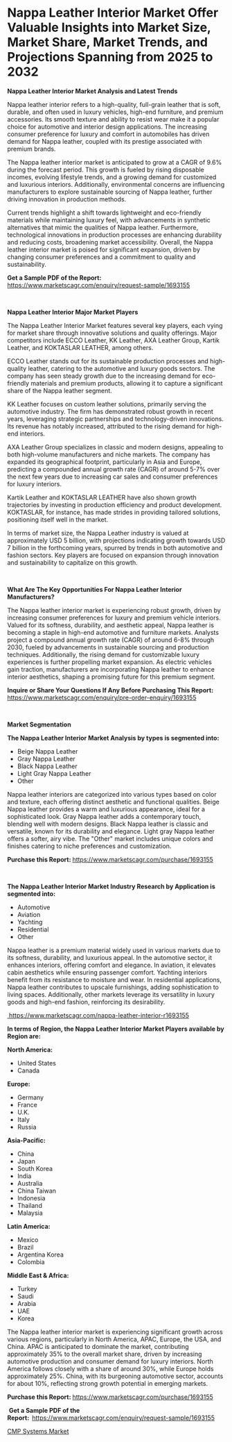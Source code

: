 <p><h1>Nappa Leather Interior Market Offer Valuable Insights into Market Size, Market Share, Market Trends, and Projections Spanning from 2025 to 2032</h1></p><p><strong>Nappa Leather Interior Market Analysis and Latest Trends</strong></p>
<p><p>Nappa leather interior refers to a high-quality, full-grain leather that is soft, durable, and often used in luxury vehicles, high-end furniture, and premium accessories. Its smooth texture and ability to resist wear make it a popular choice for automotive and interior design applications. The increasing consumer preference for luxury and comfort in automobiles has driven demand for Nappa leather, coupled with its prestige associated with premium brands.</p><p>The Nappa leather interior market is anticipated to grow at a CAGR of 9.6% during the forecast period. This growth is fueled by rising disposable incomes, evolving lifestyle trends, and a growing demand for customized and luxurious interiors. Additionally, environmental concerns are influencing manufacturers to explore sustainable sourcing of Nappa leather, further driving innovation in production methods.</p><p>Current trends highlight a shift towards lightweight and eco-friendly materials while maintaining luxury feel, with advancements in synthetic alternatives that mimic the qualities of Nappa leather. Furthermore, technological innovations in production processes are enhancing durability and reducing costs, broadening market accessibility. Overall, the Nappa leather interior market is poised for significant expansion, driven by changing consumer preferences and a commitment to quality and sustainability.</p></p>
<p><strong>Get a Sample PDF of the Report:&nbsp;</strong> <a href="https://www.marketscagr.com/enquiry/request-sample/1693155?utm_campaign=3224&utm_medium=2&utm_source=Github&utm_content=ia&utm_term=27032025&utm_id=nappa-leather-interior">https://www.marketscagr.com/enquiry/request-sample/1693155</a></p>
<p>&nbsp;</p>
<p><strong>Nappa Leather Interior Major Market Players</strong></p>
<p><p>The Nappa Leather Interior Market features several key players, each vying for market share through innovative solutions and quality offerings. Major competitors include ECCO Leather, KK Leather, AXA Leather Group, Kartik Leather, and KOKTASLAR LEATHER, among others.</p><p>ECCO Leather stands out for its sustainable production processes and high-quality leather, catering to the automotive and luxury goods sectors. The company has seen steady growth due to the increasing demand for eco-friendly materials and premium products, allowing it to capture a significant share of the Nappa leather segment.</p><p>KK Leather focuses on custom leather solutions, primarily serving the automotive industry. The firm has demonstrated robust growth in recent years, leveraging strategic partnerships and technology-driven innovations. Its revenue has notably increased, attributed to the rising demand for high-end interiors.</p><p>AXA Leather Group specializes in classic and modern designs, appealing to both high-volume manufacturers and niche markets. The company has expanded its geographical footprint, particularly in Asia and Europe, predicting a compounded annual growth rate (CAGR) of around 5-7% over the next few years due to increasing car sales and consumer preferences for luxury interiors.</p><p>Kartik Leather and KOKTASLAR LEATHER have also shown growth trajectories by investing in production efficiency and product development. KOKTASLAR, for instance, has made strides in providing tailored solutions, positioning itself well in the market.</p><p>In terms of market size, the Nappa Leather industry is valued at approximately USD 5 billion, with projections indicating growth towards USD 7 billion in the forthcoming years, spurred by trends in both automotive and fashion sectors. Key players are focused on expansion through innovation and sustainability to capitalize on this growth.</p></p>
<p>&nbsp;</p>
<p><strong>What Are The Key Opportunities For Nappa Leather Interior Manufacturers?</strong></p>
<p><p>The Nappa leather interior market is experiencing robust growth, driven by increasing consumer preferences for luxury and premium vehicle interiors. Valued for its softness, durability, and aesthetic appeal, Nappa leather is becoming a staple in high-end automotive and furniture markets. Analysts project a compound annual growth rate (CAGR) of around 6-8% through 2030, fueled by advancements in sustainable sourcing and production techniques. Additionally, the rising demand for customizable luxury experiences is further propelling market expansion. As electric vehicles gain traction, manufacturers are incorporating Nappa leather to enhance interior aesthetics, shaping a promising future for this premium segment.</p></p>
<p><strong>Inquire or Share Your Questions If Any Before Purchasing This Report:</strong> <a href="https://www.marketscagr.com/enquiry/pre-order-enquiry/1693155?utm_campaign=3224&utm_medium=2&utm_source=Github&utm_content=ia&utm_term=27032025&utm_id=nappa-leather-interior">https://www.marketscagr.com/enquiry/pre-order-enquiry/1693155</a></p>
<p>&nbsp;</p>
<p><strong>Market Segmentation</strong></p>
<p><strong>The Nappa Leather Interior Market Analysis by types is segmented into:</strong></p>
<p><ul><li>Beige Nappa Leather</li><li>Gray Nappa Leather</li><li>Black Nappa Leather</li><li>Light Gray Nappa Leather</li><li>Other</li></ul></p>
<p><p>Nappa leather interiors are categorized into various types based on color and texture, each offering distinct aesthetic and functional qualities. Beige Nappa leather provides a warm and luxurious appearance, ideal for a sophisticated look. Gray Nappa leather adds a contemporary touch, blending well with modern designs. Black Nappa leather is classic and versatile, known for its durability and elegance. Light gray Nappa leather offers a softer, airy vibe. The "Other" market includes unique colors and finishes catering to niche preferences and customization.</p></p>
<p><strong>Purchase this Report:&nbsp;</strong><a href="https://www.marketscagr.com/purchase/1693155?utm_campaign=3224&utm_medium=2&utm_source=Github&utm_content=ia&utm_term=27032025&utm_id=nappa-leather-interior">https://www.marketscagr.com/purchase/1693155</a></p>
<p>&nbsp;</p>
<p><strong>The Nappa Leather Interior Market Industry Research by Application is segmented into:</strong></p>
<p><ul><li>Automotive</li><li>Aviation</li><li>Yachting</li><li>Residential</li><li>Other</li></ul></p>
<p><p>Nappa leather is a premium material widely used in various markets due to its softness, durability, and luxurious appeal. In the automotive sector, it enhances interiors, offering comfort and elegance. In aviation, it elevates cabin aesthetics while ensuring passenger comfort. Yachting interiors benefit from its resistance to moisture and wear. In residential applications, Nappa leather contributes to upscale furnishings, adding sophistication to living spaces. Additionally, other markets leverage its versatility in luxury goods and high-end fashion, reinforcing its desirability.</p></p>
<p><a href="https://www.marketscagr.com/nappa-leather-interior-r1693155?utm_campaign=3224&utm_medium=2&utm_source=Github&utm_content=ia&utm_term=27032025&utm_id=nappa-leather-interior">&nbsp;https://www.marketscagr.com/nappa-leather-interior-r1693155</a></p>
<p><strong>In terms of Region, the Nappa Leather Interior Market Players available by Region are:</strong></p>
<p>
    <p> <strong> North America: </strong>
        <ul>
            <li>United States</li>
            <li>Canada</li>
        </ul>
        </p> 
    <p> <strong> Europe: </strong>
        <ul>
            <li>Germany</li>
            <li>France</li>
            <li>U.K.</li>
            <li>Italy</li>
            <li>Russia</li>
        </ul>
        </p> 
    <p> <strong> Asia-Pacific: </strong>
        <ul>
            <li>China</li>
            <li>Japan</li>
            <li>South Korea</li>
            <li>India</li>
            <li>Australia</li>
            <li>China Taiwan</li>
            <li>Indonesia</li>
            <li>Thailand</li>
            <li>Malaysia</li>
        </ul>
        </p> 
    <p> <strong> Latin America: </strong>
        <ul>
            <li>Mexico</li>
            <li>Brazil</li>
            <li>Argentina Korea</li>
            <li>Colombia</li>
        </ul>
        </p> 
    <p> <strong> Middle East & Africa: </strong>
        <ul>
            <li>Turkey</li>
            <li>Saudi</li>
            <li>Arabia</li>
            <li>UAE</li>
            <li>Korea</li>
        </ul>
    </p>
    </p>
<p><p>The Nappa leather interior market is experiencing significant growth across various regions, particularly in North America, APAC, Europe, the USA, and China. APAC is anticipated to dominate the market, contributing approximately 35% to the overall market share, driven by increasing automotive production and consumer demand for luxury interiors. North America follows closely with a share of around 30%, while Europe holds approximately 25%. China, with its burgeoning automotive sector, accounts for about 10%, reflecting strong growth potential in emerging markets.</p></p>
<p><strong>Purchase this Report: </strong><a href="https://www.marketscagr.com/purchase/1693155?utm_campaign=3224&utm_medium=2&utm_source=Github&utm_content=ia&utm_term=27032025&utm_id=nappa-leather-interior">https://www.marketscagr.com/purchase/1693155</a></p>
<p>&nbsp;<strong>Get a Sample PDF of the Report:&nbsp;&nbsp;</strong><a href="https://www.marketscagr.com/enquiry/request-sample/1693155?utm_campaign=3224&utm_medium=2&utm_source=Github&utm_content=ia&utm_term=27032025&utm_id=nappa-leather-interior">https://www.marketscagr.com/enquiry/request-sample/1693155</a></p>
<p><strong></strong></p>
<p><p><a href="https://github.com/daemluari/Market-Research-Report-List-1/blob/main/cmp-systems-market.md?utm_campaign=3224&utm_medium=2&utm_source=Github&utm_content=ia&utm_term=27032025&utm_id=nappa-leather-interior">CMP Systems Market</a></p></p>